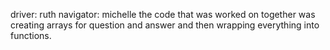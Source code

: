 driver: ruth
navigator: michelle
the code that was worked on together was creating arrays for question and answer and then wrapping 
everything into functions. 
